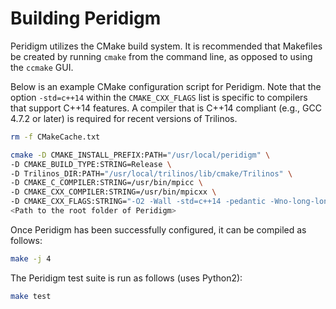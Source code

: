 # Building Peridigm

Peridigm utilizes the CMake build system. It is recommended that Makefiles be created by running `cmake` from the command line, as opposed to using the `ccmake` GUI.

Below is an example CMake configuration script for Peridigm. Note that the option `-std=c++14` within the `CMAKE_CXX_FLAGS` list is specific to compilers that support C++14 features. A compiler that is C++14 compliant (e.g., GCC 4.7.2 or later) is required for recent versions of Trilinos.

```bash
rm -f CMakeCache.txt

cmake -D CMAKE_INSTALL_PREFIX:PATH="/usr/local/peridigm" \
-D CMAKE_BUILD_TYPE:STRING=Release \
-D Trilinos_DIR:PATH="/usr/local/trilinos/lib/cmake/Trilinos" \
-D CMAKE_C_COMPILER:STRING=/usr/bin/mpicc \
-D CMAKE_CXX_COMPILER:STRING=/usr/bin/mpicxx \
-D CMAKE_CXX_FLAGS:STRING="-O2 -Wall -std=c++14 -pedantic -Wno-long-long -ftrapv -Wno-deprecated" \
<Path to the root folder of Peridigm>
```

Once Peridigm has been successfully configured, it can be compiled as follows:

```bash
make -j 4
```

The Peridigm test suite is run as follows (uses Python2):

```bash
make test
```
